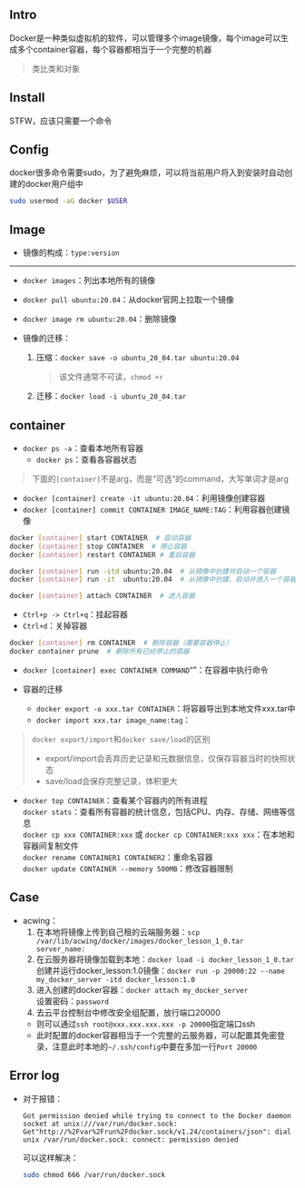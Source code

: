 ## Intro
Docker是一种类似虚拟机的软件，可以管理多个image镜像，每个image可以生成多个container容器，每个容器都相当于一个完整的机器
>类比类和对象

## Install
STFW，应该只需要一个命令

## Config
docker很多命令需要sudo，为了避免麻烦，可以将当前用户将入到安装时自动创建的docker用户组中
```bash
sudo usermod -aG docker $USER
```

## Image
+ 镜像的构成：`type:version`
---
+ `docker images`：列出本地所有的镜像
+ `docker pull ubuntu:20.04`：从docker官网上拉取一个镜像

+ `docker image rm ubuntu:20.04`：删除镜像

+ 镜像的迁移：
	1. 压缩：`docker save -o ubuntu_20_04.tar ubuntu:20.04`
		>该文件通常不可读，`chmod +r`
		
	2. 迁移：`docker load -i ubuntu_20_04.tar` 

## container
+ `docker ps -a`：查看本地所有容器
	+ `docker ps`：查看各容器状态

>下面的`[container]`不是arg，而是“可选”的command，大写单词才是arg
+ `docker [container] create -it ubuntu:20.04`：利用镜像创建容器
+ `docker [container] commit CONTAINER IMAGE_NAME:TAG`：利用容器创建镜像

```bash
docker [container] start CONTAINER  # 启动容器
docker [container] stop CONTAINER  # 停止容器
docker [container] restart CONTAINER # 重启容器

docker [container] run -itd ubuntu:20.04  # 从镜像中创建并启动一个容器
docker [container] run -it  ubuntu:20.04  # 从镜像中创建、启动并进入一个容器

docker [container] attach CONTAINER  # 进入容器
```

+ `Ctrl+p -> Ctrl+q`：挂起容器
+ `Ctrl+d`：关掉容器

```bash
docker [container] rm CONTAINER  # 删除容器（需要容器停止）
docker container prune  # 删除所有已经停止的容器
```

+ `docker [container] exec CONTAINER COMMAND`“”：在容器中执行命令

+ 容器的迁移
	+ `docker export -o xxx.tar CONTAINER`：将容器导出到本地文件xxx.tar中
	+ `docker import xxx.tar image_name:tag`：

>`docker export/import`和`docker save/load`的区别
>+ export/import会丢弃历史记录和元数据信息，仅保存容器当时的快照状态
>+ save/load会保存完整记录，体积更大

+ `docker top CONTAINER`：查看某个容器内的所有进程  
	`docker stats`：查看所有容器的统计信息，包括CPU、内存、存储、网络等信息  
    `docker cp xxx CONTAINER:xxx` 或 `docker cp CONTAINER:xxx xxx`：在本地和容器间复制文件  
    `docker rename CONTAINER1 CONTAINER2`：重命名容器  
    `docker update CONTAINER --memory 500MB`：修改容器限制  

## Case
+ acwing：
	1. 在本地将镜像上传到自己租的云端服务器：`scp /var/lib/acwing/docker/images/docker_lesson_1_0.tar server_name:`
	2. 在云服务器将镜像加载到本地：`docker load -i docker_lesson_1_0.tar`  
		创建并运行docker_lesson:1.0镜像：`docker run -p 20000:22 --name my_docker_server -itd docker_lesson:1.0 `
	3. 进入创建的docker容器：`docker attach my_docker_server`  
		设置密码：`password`
	4. 去云平台控制台中修改安全组配置，放行端口20000
	+ 则可以通过`ssh root@xxx.xxx.xxx.xxx -p 20000`指定端口ssh
	+ 此时配置的docker容器相当于一个完整的云服务器，可以配置其免密登录，注意此时本地的`~/.ssh/config`中要在多加一行`Port 20000`

## Error log
+ 对于报错：
	```
	Got permission denied while trying to connect to the Docker daemon socket at unix:///var/run/docker.sock: Get"http://%2Fvar%2Frun%2Fdocker.sock/v1.24/containers/json": dial unix /var/run/docker.sock: connect: permission denied
	```
	可以这样解决：
	```bash
	sudo chmod 666 /var/run/docker.sock
	```